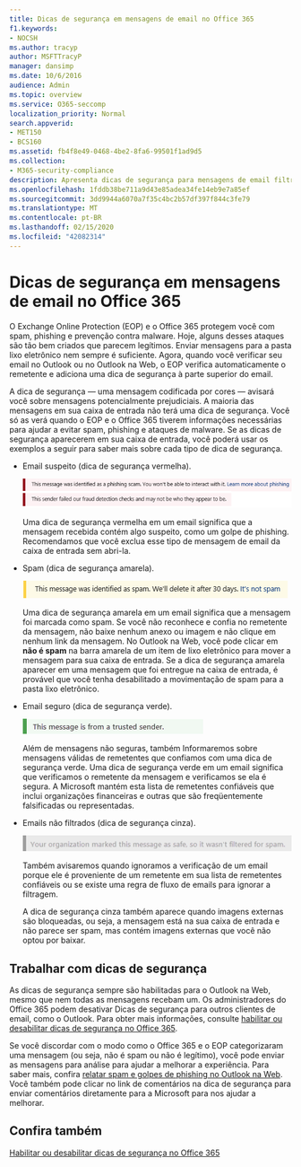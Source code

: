 ```yaml
---
title: Dicas de segurança em mensagens de email no Office 365
f1.keywords:
- NOCSH
ms.author: tracyp
author: MSFTTracyP
manager: dansimp
ms.date: 10/6/2016
audience: Admin
ms.topic: overview
ms.service: O365-seccomp
localization_priority: Normal
search.appverid:
- MET150
- BCS160
ms.assetid: fb4f8e49-0468-4be2-8fa6-99501f1ad9d5
ms.collection:
- M365-security-compliance
description: Apresenta dicas de segurança para mensagens de email filtradas pelo EOP e pelo filtro de spam do Office 365.
ms.openlocfilehash: 1fddb38be711a9d43e85adea34fe14eb9e7a85ef
ms.sourcegitcommit: 3dd9944a6070a7f35c4bc2b57df397f844c3fe79
ms.translationtype: MT
ms.contentlocale: pt-BR
ms.lasthandoff: 02/15/2020
ms.locfileid: "42082314"
---
```

# <a name="safety-tips-in-email-messages-in-office-365"></a>Dicas de segurança em mensagens de email no Office 365

O Exchange Online Protection (EOP) e o Office 365 protegem você com spam, phishing e prevenção contra malware. Hoje, alguns desses ataques são tão bem criados que parecem legítimos. Enviar mensagens para a pasta lixo eletrônico nem sempre é suficiente. Agora, quando você verificar seu email no Outlook ou no Outlook na Web, o EOP verifica automaticamente o remetente e adiciona uma dica de segurança à parte superior do email.

A dica de segurança — uma mensagem codificada por cores — avisará você sobre mensagens potencialmente prejudiciais. A maioria das mensagens em sua caixa de entrada não terá uma dica de segurança. Você só as verá quando o EOP e o Office 365 tiverem informações necessárias para ajudar a evitar spam, phishing e ataques de malware. Se as dicas de segurança aparecerem em sua caixa de entrada, você poderá usar os exemplos a seguir para saber mais sobre cada tipo de dica de segurança.

- Email suspeito (dica de segurança vermelha).

    ![Captura de tela que mostra uma dica de segurança vermelha.](../../media/5078a0be-e556-44a1-b169-09d780d26898.png)

    Uma dica de segurança vermelha em um email significa que a mensagem recebida contém algo suspeito, como um golpe de phishing. Recomendamos que você exclua esse tipo de mensagem de email da caixa de entrada sem abri-la.

- Spam (dica de segurança amarela).

    ![Captura de tela que mostra uma dica de segurança amarela.](../../media/793c9265-ea44-48fd-a98f-804fadd4163b.png)

    Uma dica de segurança amarela em um email significa que a mensagem foi marcada como spam. Se você não reconhece e confia no remetente da mensagem, não baixe nenhum anexo ou imagem e não clique em nenhum link da mensagem. No Outlook na Web, você pode clicar em **não é spam** na barra amarela de um item de lixo eletrônico para mover a mensagem para sua caixa de entrada. Se a dica de segurança amarela aparecer em uma mensagem que foi entregue na caixa de entrada, é provável que você tenha desabilitado a movimentação de spam para a pasta lixo eletrônico.

- Email seguro (dica de segurança verde).

    ![Captura de tela que mostra uma dica de segurança verde.](../../media/acbc11d0-f626-4848-9fbf-66eeeda3f803.png)

    Além de mensagens não seguras, também Informaremos sobre mensagens válidas de remetentes que confiamos com uma dica de segurança verde. Uma dica de segurança verde em um email significa que verificamos o remetente da mensagem e verificamos se ela é segura. A Microsoft mantém esta lista de remetentes confiáveis que inclui organizações financeiras e outras que são freqüentemente falsificadas ou representadas.

- Emails não filtrados (dica de segurança cinza).

    ![Captura de tela que mostra uma dica de segurança cinza.](../../media/c4d0cf8f-08e9-4c84-beee-1d9e0b022e0a.png)

    Também avisaremos quando ignoramos a verificação de um email porque ele é proveniente de um remetente em sua lista de remetentes confiáveis ou se existe uma regra de fluxo de emails para ignorar a filtragem.

    A dica de segurança cinza também aparece quando imagens externas são bloqueadas, ou seja, a mensagem está na sua caixa de entrada e não parece ser spam, mas contém imagens externas que você não optou por baixar.

## <a name="working-with-safety-tips"></a>Trabalhar com dicas de segurança

As dicas de segurança sempre são habilitadas para o Outlook na Web, mesmo que nem todas as mensagens recebam um. Os administradores do Office 365 podem desativar Dicas de segurança para outros clientes de email, como o Outlook. Para obter mais informações, consulte [habilitar ou desabilitar dicas de segurança no Office 365](enable-or-disable-safety-tips.md).

Se você discordar com o modo como o Office 365 e o EOP categorizaram uma mensagem (ou seja, não é spam ou não é legítimo), você pode enviar as mensagens para análise para ajudar a melhorar a experiência. Para saber mais, confira [relatar spam e golpes de phishing no Outlook na Web](report-junk-email-and-phishing-scams-in-outlook-on-the-web-eop.md). Você também pode clicar no link de comentários na dica de segurança para enviar comentários diretamente para a Microsoft para nos ajudar a melhorar.

## <a name="see-also"></a>Confira também

[Habilitar ou desabilitar dicas de segurança no Office 365](enable-or-disable-safety-tips.md)

